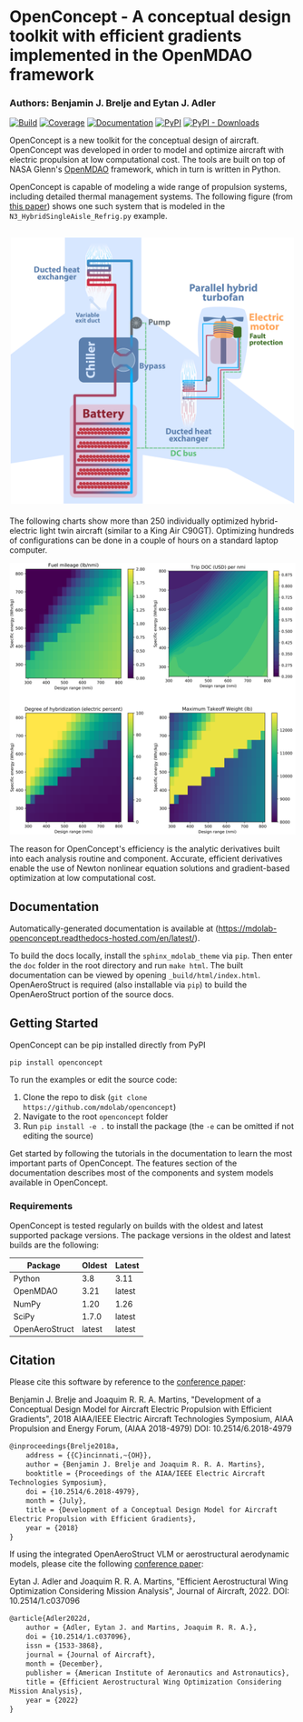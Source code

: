 # OpenConcept - A conceptual design toolkit with efficient gradients implemented in the OpenMDAO framework

### Authors: Benjamin J. Brelje and Eytan J. Adler

[![Build](https://github.com/mdolab/openconcept/workflows/Build/badge.svg?branch=main)](https://github.com/mdolab/openconcept/actions?query=branch%3Amain)
[![Coverage](https://codecov.io/gh/mdolab/openconcept/branch/main/graph/badge.svg?token=RR8CN3IOSL)](https://codecov.io/gh/mdolab/openconcept)
[![Documentation](https://readthedocs.com/projects/mdolab-openconcept/badge/?version=latest)](https://mdolab-openconcept.readthedocs-hosted.com/en/latest/?badge=latest)
[![PyPI](https://img.shields.io/pypi/v/openconcept)](https://pypi.org/project/openconcept/)
[![PyPI - Downloads](https://img.shields.io/pypi/dm/openconcept)](https://pypi.org/project/openconcept/)

OpenConcept is a new toolkit for the conceptual design of aircraft. OpenConcept was developed in order to model and optimize aircraft with electric propulsion at low computational cost. The tools are built on top of NASA Glenn's [OpenMDAO](http://openmdao.org/) framework, which in turn is written in Python.

OpenConcept is capable of modeling a wide range of propulsion systems, including detailed thermal management systems.
The following figure (from [this paper](https://doi.org/10.3390/aerospace9050243)) shows one such system that is modeled in the `N3_HybridSingleAisle_Refrig.py` example.

<h2 align="center">
    <img src="https://raw.githubusercontent.com/mdolab/openconcept/main/doc/_static/images/full_parallel_system_chiller.png" width="500" />
</h2>

The following charts show more than 250 individually optimized hybrid-electric light twin aircraft (similar to a King Air C90GT). Optimizing hundreds of configurations can be done in a couple of hours on a standard laptop computer.

![Example charts](https://raw.githubusercontent.com/mdolab/openconcept/main/doc/_static/images/readme_charts.png)

The reason for OpenConcept's efficiency is the analytic derivatives built into each analysis routine and component. Accurate, efficient derivatives enable the use of Newton nonlinear equation solutions and gradient-based optimization at low computational cost.

## Documentation

Automatically-generated documentation is available at (https://mdolab-openconcept.readthedocs-hosted.com/en/latest/).

To build the docs locally, install the `sphinx_mdolab_theme` via `pip`. Then enter the `doc` folder in the root directory and run `make html`. The built documentation can be viewed by opening `_build/html/index.html`. OpenAeroStruct is required (also installable via `pip`) to build the OpenAeroStruct portion of the source docs.

## Getting Started

OpenConcept can be pip installed directly from PyPI

```shell
pip install openconcept
```

To run the examples or edit the source code:
1. Clone the repo to disk (`git clone https://github.com/mdolab/openconcept`)
2. Navigate to the root `openconcept` folder
3. Run `pip install -e .` to install the package (the `-e` can be omitted if not editing the source)

Get started by following the tutorials in the documentation to learn the most important parts of OpenConcept.
The features section of the documentation describes most of the components and system models available in OpenConcept.

### Requirements

<!-- Remember to change doc/index.rst too! -->

OpenConcept is tested regularly on builds with the oldest and latest supported package versions. The package versions in the oldest and latest builds are the following:

| Package | Oldest | Latest |
| ------- | ------- | ------ |
| Python | 3.8 | 3.11 |
| OpenMDAO | 3.21 | latest |
| NumPy | 1.20 | 1.26 |
| SciPy | 1.7.0 | latest |
| OpenAeroStruct | latest | latest |

## Citation

Please cite this software by reference to the [conference paper](https://www.researchgate.net/publication/326263660_Development_of_a_Conceptual_Design_Model_for_Aircraft_Electric_Propulsion_with_Efficient_Gradients):

Benjamin J. Brelje and Joaquim R. R. A. Martins, "Development of a Conceptual Design Model for Aircraft Electric Propulsion with Efficient Gradients", 2018 AIAA/IEEE Electric Aircraft Technologies Symposium, AIAA Propulsion and Energy Forum, (AIAA 2018-4979) DOI: 10.2514/6.2018-4979

```
@inproceedings{Brelje2018a,
	address = {{C}incinnati,~{OH}},
	author = {Benjamin J. Brelje and Joaquim R. R. A. Martins},
	booktitle = {Proceedings of the AIAA/IEEE Electric Aircraft Technologies Symposium},
	doi = {10.2514/6.2018-4979},
	month = {July},
	title = {Development of a Conceptual Design Model for Aircraft Electric Propulsion with Efficient Gradients},
	year = {2018}
}
```

If using the integrated OpenAeroStruct VLM or aerostructural aerodynamic models, please cite the following [conference paper](https://www.researchgate.net/publication/357559489_Aerostructural_wing_design_optimization_considering_full_mission_analysis):

Eytan J. Adler and Joaquim R. R. A. Martins, "Efficient Aerostructural Wing Optimization Considering Mission Analysis", Journal of Aircraft, 2022. DOI: 10.2514/1.c037096

```
@article{Adler2022d,
	author = {Adler, Eytan J. and Martins, Joaquim R. R. A.},
	doi = {10.2514/1.c037096},
	issn = {1533-3868},
	journal = {Journal of Aircraft},
	month = {December},
	publisher = {American Institute of Aeronautics and Astronautics},
	title = {Efficient Aerostructural Wing Optimization Considering Mission Analysis},
	year = {2022}
}
```
